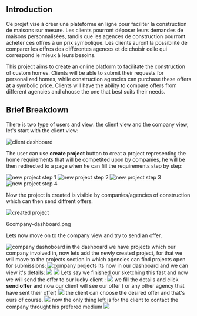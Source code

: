   ## Introduction

Ce projet vise à créer une plateforme en ligne pour faciliter la construction de maisons sur mesure. Les clients pourront déposer leurs demandes de maisons personnalisées, tandis que les agences de construction pourront acheter ces offres à un prix symbolique. Les clients auront la possibilité de comparer les offres des différentes agences et de choisir celle qui correspond le mieux à leurs besoins.

This project aims to create an online platform to facilitate the construction of custom homes. Clients will be able to submit their requests for personalized homes, while construction agencies can purchase these offers at a symbolic price. Clients will have the ability to compare offers from different agencies and choose the one that best suits their needs.

## Brief Breakdown

There is two type of users and view: the client view and the company view, let's start with the client view:

![client dashboard](screenshots/2client-dashboard.png)

The user can use **create project** button to creat a project representing the home requirements that will be competited upon by companies, he will be then redirected to a page when he can fill the requirements step by step:

![new project step 1](screenshots/3client-newProject1.png)
![new project step 2](screenshots/3client-newProject2.png)
![new project step 3](screenshots/3client-newProject3.png)
![new project step 4](screenshots/3client-newProject4.png)

Now the project is created is visible by companies/agencies of construction which can then send diffrent offers.

![created project](screenshots/4client-createdProject.png)

6company-dashboard.png

Lets now move on to the company view and try to send an offer.

![company dashoboard](screenshots/6company-dashboard.png)
in the dashboard we have projects which our company involved in, now lets add the newly created project, for that we will move to the projects section in which agencies can find projects open for submissions:
![company projects](screenshots/7company-projects.png)
Its now in our dashboard and we can view it's details:
![](screenshots/8company-dashboard.png)
![](screenshots/9company-projectDetails.png)
Lets say we finished our sketching this fast and now we will send the offer to our lucky client :
![](screenshots/10company-sendOffer.png)
we fill the details and click **send offer** and now our client will see our offer ( or any other agency that have sent their offer)
![](screenshots/11client-offers.png)
the client can choose the desired offer and that's ours of course.
![](screenshots/13client-offerchosen.png)
now the only thing left is for the client to contact the company throught his prefered medium
![](screenshots/12client-ocCompanyDetails.png)
